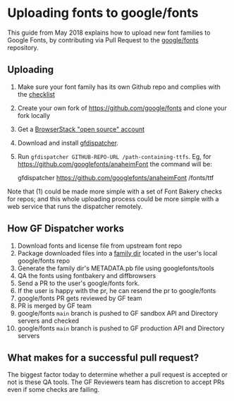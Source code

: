 # Uploading fonts to google/fonts

This guide from May 2018 explains how to upload new font families to Google Fonts, by contributing via Pull Request to the [google/fonts](https://github.com/google/fonts) repository.

## Uploading

1. Make sure your font family has its own Github repo and complies with the [checklist](https://github.com/googlefonts/gf-docs/blob/main/ProjectChecklist.md)
2. Create your own fork of https://github.com/google/fonts and clone your fork locally
3. Get a [BrowserStack "open source" account](https://www.browserstack.com/opensource)
4. Download and install [gfdispatcher]().
5. Run `gfdispatcher GITHUB-REPO-URL /path-containing-ttfs`. Eg, for <https://github.com/googlefonts/anaheimFont> the command will be:

    gfdispatcher https://github.com/googlefonts/anaheimFont /fonts/ttf

Note that (1) could be made more simple with a set of Font Bakery checks for repos; and this whole uploading process could be more simple with a web service that runs the dispatcher remotely. 


## How GF Dispatcher works

1. Download fonts and license file from upstream font repo
2. Package downloaded files into a [family dir]() located in the user's local google/fonts repo
3. Generate the family dir's METADATA.pb file using googlefonts/tools
4. QA the fonts using fontbakery and diffbrowsers
5. Send a PR to the user's google/fonts fork.
6. If the user is happy with the pr, he can resend the pr to google/fonts
7. google/fonts PR gets reviewed by GF team
8. PR is merged by GF team
9. google/fonts `main` branch is pushed to GF sandbox API and Directory servers and checked
10. google/fonts `main` branch is pushed to GF production API and Directory servers


## What makes for a successful pull request?

The biggest factor today to determine whether a pull request is accepted or not is these QA tools.
The GF Reviewers team has discretion to accept PRs even if some checks are failing.
